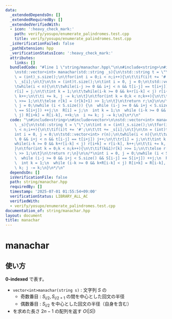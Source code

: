 ```yaml
---
data:
  _extendedDependsOn: []
  _extendedRequiredBy: []
  _extendedVerifiedWith:
  - icon: ':heavy_check_mark:'
    path: verify/yosupo/enumerate_palindromes.test.cpp
    title: verify/yosupo/enumerate_palindromes.test.cpp
  _isVerificationFailed: false
  _pathExtension: hpp
  _verificationStatusIcon: ':heavy_check_mark:'
  attributes:
    links: []
  bundledCode: "#line 1 \"string/manachar.hpp\"\n\n#include<string>\n#include<vector>\n\
    \nstd::vector<int> manachar(std::string _s){\n\tstd::string t = \"\";\n\tint n\
    \ = (int)_s.size();\n\tfor(int i = 0;i < n;i++){\n\t\tif(i)t += '#';\n\t\tt +=\
    \ _s[i];\n\t}\n\tn = (int)t.size();\n\tint i = 0, j = 0;\n\tstd::vector<int> r(n);\n\
    \twhile(i < n){\n\t\twhile(i-j >= 0 && i+j < n && t[i-j] == t[i+j]) j++;\n\t\t\
    r[i] = j;\n\t\tint k = 1;\n\t\twhile(i-k >= 0 && k+r[i-k] < j) r[i+k] = r[i-k],\
    \ k++;\n\t\ti += k, j -= k;\n\t}\n\tfor(int k = 0;k < n;k++){\n\t\tif(k&1)r[k]\
    \ >>= 1;\n\t\telse r[k] = (r[k]+1) >> 1;\n\t}\n\treturn r;\n}\n\n/*\nint i = 0,\
    \ j = 0;\nwhile (i < S.size()) {\n  while (i-j >= 0 && i+j < S.size() && S[i-j]\
    \ == S[i+j]) ++j;\n  R[i] = j;\n  int k = 1;\n  while (i-k >= 0 && k+R[i-k] <\
    \ j) R[i+k] = R[i-k], ++k;\n  i += k; j -= k;\n}\n*/\n"
  code: "\n#include<string>\n#include<vector>\n\nstd::vector<int> manachar(std::string\
    \ _s){\n\tstd::string t = \"\";\n\tint n = (int)_s.size();\n\tfor(int i = 0;i\
    \ < n;i++){\n\t\tif(i)t += '#';\n\t\tt += _s[i];\n\t}\n\tn = (int)t.size();\n\t\
    int i = 0, j = 0;\n\tstd::vector<int> r(n);\n\twhile(i < n){\n\t\twhile(i-j >=\
    \ 0 && i+j < n && t[i-j] == t[i+j]) j++;\n\t\tr[i] = j;\n\t\tint k = 1;\n\t\t\
    while(i-k >= 0 && k+r[i-k] < j) r[i+k] = r[i-k], k++;\n\t\ti += k, j -= k;\n\t\
    }\n\tfor(int k = 0;k < n;k++){\n\t\tif(k&1)r[k] >>= 1;\n\t\telse r[k] = (r[k]+1)\
    \ >> 1;\n\t}\n\treturn r;\n}\n\n/*\nint i = 0, j = 0;\nwhile (i < S.size()) {\n\
    \  while (i-j >= 0 && i+j < S.size() && S[i-j] == S[i+j]) ++j;\n  R[i] = j;\n\
    \  int k = 1;\n  while (i-k >= 0 && k+R[i-k] < j) R[i+k] = R[i-k], ++k;\n  i +=\
    \ k; j -= k;\n}\n*/\n"
  dependsOn: []
  isVerificationFile: false
  path: string/manachar.hpp
  requiredBy: []
  timestamp: '2025-07-01 01:55:54+09:00'
  verificationStatus: LIBRARY_ALL_AC
  verifiedWith:
  - verify/yosupo/enumerate_palindromes.test.cpp
documentation_of: string/manachar.hpp
layout: document
title: manachar
---
```


# manachar

## 使い方

**0-indexed** で表す。

- ``vector<int>manachar(string s)`` : 文字列 $S$ の
  - 奇数番目 : $S_{i/2}, S_{i/2+1}$ の間を中心とした回文の半径
  - 偶数番目 : $S_{i/2}$ を中心とした回文の半径（自身を含む）
- を求めた長さ $2n-1$ の配列を返す $O(\lvert S \rvert)$
